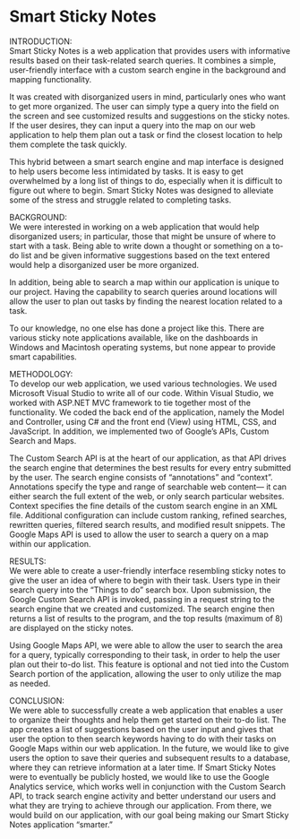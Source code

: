 # Smart Sticky Notes

INTRODUCTION:<br />
Smart Sticky Notes is a web application that provides users with informative results based on their task-related search queries. It combines a simple, user-friendly interface with a custom search engine in the background and mapping functionality.

It was created with disorganized users in mind, particularly ones who want to get more organized. The user can simply type a query into the field on the screen and see customized results and suggestions on the sticky notes. If the user desires, they can input a query into the map on our web application to help them plan out a task or find the closest location to help them complete the task quickly.

This hybrid between a smart search engine and map interface is designed to help users become less intimidated by tasks. It is easy to get overwhelmed by a long list of things to do, especially when it is difficult to figure out where to begin. Smart Sticky Notes was designed to alleviate some of the stress and struggle related to completing tasks.

BACKGROUND:<br />
We were interested in working on a web application that would help disorganized users; in particular, those that might be unsure of where to start with a task. Being able to write down a thought or something on a to-do list and be given informative suggestions based on the text entered would help a disorganized user be more organized.

In addition, being able to search a map within our application is unique to our project. Having the capability to search queries around locations will allow the user to plan out tasks by finding the nearest location related to a task.

To our knowledge, no one else has done a project like this. There are various sticky note applications available, like on the dashboards in Windows and Macintosh operating systems, but none appear to provide smart capabilities.

METHODOLOGY:<br />
To develop our web application, we used various technologies. We used Microsoft Visual Studio to write all of our code. Within Visual Studio, we worked with ASP.NET MVC framework to tie together most of the functionality. We coded the back end of the application, namely the Model and Controller, using C# and the front end (View) using HTML, CSS, and JavaScript. In addition, we implemented two of Google’s APIs, Custom Search and Maps. 

The Custom Search API is at the heart of our application, as that API drives the search engine that determines the best results for every entry submitted by the user. The search engine consists of “annotations” and “context”. Annotations specify the type and range of searchable web content— it can either search the full extent of the web, or only search particular websites. Context specifies the fine details of the custom search engine in an XML file. Additional configuration can include custom ranking, refined searches, rewritten queries, filtered search results, and modified result snippets. The Google Maps API is used to allow the user to search a query on a map within our application.

RESULTS:<br />
We were able to create a user-friendly interface resembling sticky notes to give the user an idea of where to begin with their task. Users type in their search query into the “Things to do” search box. Upon submission, the Google Custom Search API is invoked, passing in a request string to the search engine that we created and customized. The search engine then returns a list of results to the program, and the top results (maximum of 8) are displayed on the sticky notes.

Using Google Maps API, we were able to allow the user to search the area for a query, typically corresponding to their task, in order to help the user plan out their to-do list. This feature is optional and not tied into the Custom Search portion of the application, allowing the user to only utilize the map as needed.

CONCLUSION:<br />
We were able to successfully create a web application that enables a user to organize their thoughts and help them get started on their to-do list. The app creates a list of suggestions based on the user input and gives that user the option to then search keywords having to do with their tasks on Google Maps within our web application. In the future, we would like to give users the option to save their queries and subsequent results to a database, where they can retrieve information at a later time. If Smart Sticky Notes were to eventually be publicly hosted, we would like to use the Google Analytics service, which works well in conjunction with the Custom Search API, to track search engine activity and better understand our users and what they are trying to achieve through our application. From there, we would build on our application, with our goal being making our Smart Sticky Notes application “smarter.”
